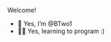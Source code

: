 <p>Welcome!</p> 

- 👋 Yes, I’m @BTwo1
- 🧑‍💻 Yes, learning to program :)
<!---
BTwo1/BTwo1 is a ✨ special ✨ repository because its `README.md` (this file) appears on your GitHub profile.
You can click the Preview link to take a look at your changes.
--->
